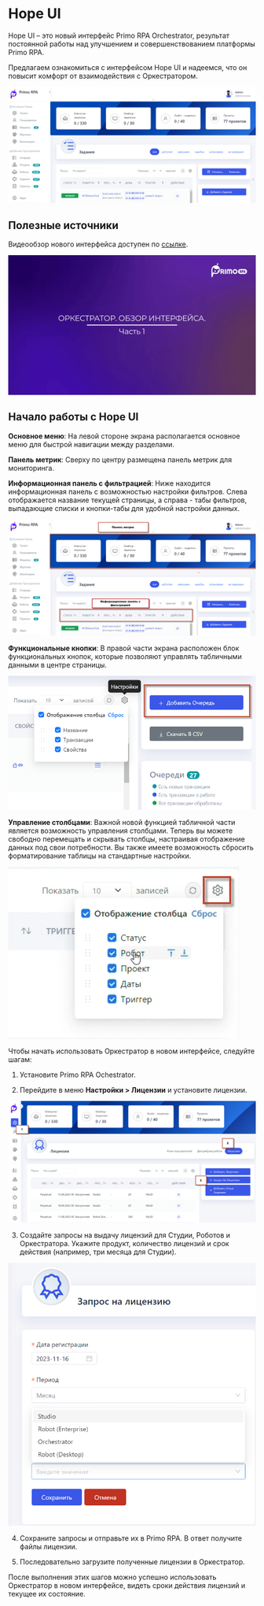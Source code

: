 # Hope UI

Hope UI – это новый интерфейс Primo RPA Orchestrator, результат постоянной работы над улучшением и совершенствованием платформы Primo RPA. 

Предлагаем ознакомиться с интерфейсом Hope UI и надеемся, что он повысит комфорт от взаимодействия с Оркестратором.

![](../.gitbook/assets1/2.png)

## Полезные источники

Видеообзор нового интерфейса доступен по [ссылке](https://www.youtube.com/watch?v=SlxgjXDrvsM).


<a href="https://www.youtube.com/watch?v=SlxgjXDrvsM"><img src=".gitbook/assets1/youtube-hope-ui-part1.gif" width="850" title="hover text"></a>


## Начало работы с Hope UI

**Основное меню**: На левой стороне экрана располагается основное меню для быстрой навигации между разделами.

**Панель метрик**: Сверху по центру размещена панель метрик для мониторинга.

**Информационная панель с фильтрацией**: Ниже находится информационная панель с возможностью настройки фильтров. Слева отображается название текущей страницы, а справа - табы фильтров, выпадающие списки и кнопки-табы для удобной настройки данных.

![](../.gitbook/assets1/menu2.png)

**Функциональные кнопки**: В правой части экрана расположен блок функциональных кнопок, которые позволяют управлять табличными данными в центре страницы.

![](../.gitbook/assets1/funk_knopki.png)

**Управление столбцами**: Важной новой функцией табличной части является возможность управления столбцами. Теперь вы можете свободно перемещать и скрывать столбцы, настраивая отображение данных под свои потребности. Вы также имеете возможность сбросить форматирование таблицы на стандартные настройки.

![](../.gitbook/assets1/Nastr.png)

Чтобы начать использовать Оркестратор в новом интерфейсе, следуйте шагам:

1. Установите Primo RPA Ochestrator.

2. Перейдите в меню **Настройки > Лицензии** и установите лицензии.

![](../.gitbook/assets1/poluchit_lic.png)

3. Создайте запросы на выдачу лицензий для Студии, Роботов и Оркестратора. Укажите продукт, количество лицензий и срок действия (например, три месяца для Студии).

![](../.gitbook/assets1/zapros_na.png)

4. Сохраните запросы и отправьте их в Primo RPA. В ответ получите файлы лицензии.

5. Последовательно загрузите полученные лицензии в Оркестратор.

После выполнения этих шагов можно успешно использовать Оркестратор в новом интерфейсе, видеть сроки действия лицензий и текущее их состояние.
